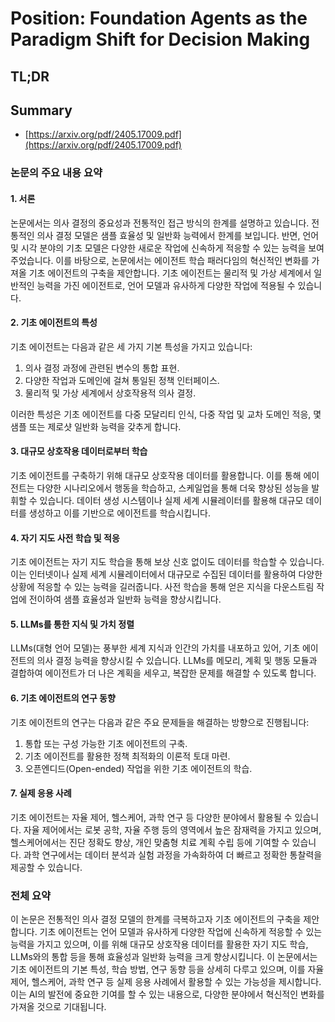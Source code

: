 # Position: Foundation Agents as the Paradigm Shift for Decision Making
## TL;DR
## Summary
- [https://arxiv.org/pdf/2405.17009.pdf](https://arxiv.org/pdf/2405.17009.pdf)

### 논문의 주요 내용 요약

#### 1. 서론
논문에서는 의사 결정의 중요성과 전통적인 접근 방식의 한계를 설명하고 있습니다. 전통적인 의사 결정 모델은 샘플 효율성 및 일반화 능력에서 한계를 보입니다. 반면, 언어 및 시각 분야의 기초 모델은 다양한 새로운 작업에 신속하게 적응할 수 있는 능력을 보여주었습니다. 이를 바탕으로, 논문에서는 에이전트 학습 패러다임의 혁신적인 변화를 가져올 기초 에이전트의 구축을 제안합니다. 기초 에이전트는 물리적 및 가상 세계에서 일반적인 능력을 가진 에이전트로, 언어 모델과 유사하게 다양한 작업에 적용될 수 있습니다.

#### 2. 기초 에이전트의 특성
기초 에이전트는 다음과 같은 세 가지 기본 특성을 가지고 있습니다:
1. 의사 결정 과정에 관련된 변수의 통합 표현.
2. 다양한 작업과 도메인에 걸쳐 통일된 정책 인터페이스.
3. 물리적 및 가상 세계에서 상호작용적 의사 결정.

이러한 특성은 기초 에이전트를 다중 모달리티 인식, 다중 작업 및 교차 도메인 적응, 몇 샘플 또는 제로샷 일반화 능력을 갖추게 합니다.

#### 3. 대규모 상호작용 데이터로부터 학습
기초 에이전트를 구축하기 위해 대규모 상호작용 데이터를 활용합니다. 이를 통해 에이전트는 다양한 시나리오에서 행동을 학습하고, 스케일업을 통해 더욱 향상된 성능을 발휘할 수 있습니다. 데이터 생성 시스템이나 실제 세계 시뮬레이터를 활용해 대규모 데이터를 생성하고 이를 기반으로 에이전트를 학습시킵니다.

#### 4. 자기 지도 사전 학습 및 적응
기초 에이전트는 자기 지도 학습을 통해 보상 신호 없이도 데이터를 학습할 수 있습니다. 이는 인터넷이나 실제 세계 시뮬레이터에서 대규모로 수집된 데이터를 활용하여 다양한 상황에 적응할 수 있는 능력을 길러줍니다. 사전 학습을 통해 얻은 지식을 다운스트림 작업에 전이하여 샘플 효율성과 일반화 능력을 향상시킵니다.

#### 5. LLMs를 통한 지식 및 가치 정렬
LLMs(대형 언어 모델)는 풍부한 세계 지식과 인간의 가치를 내포하고 있어, 기초 에이전트의 의사 결정 능력을 향상시킬 수 있습니다. LLMs를 메모리, 계획 및 행동 모듈과 결합하여 에이전트가 더 나은 계획을 세우고, 복잡한 문제를 해결할 수 있도록 합니다.

#### 6. 기초 에이전트의 연구 동향
기초 에이전트의 연구는 다음과 같은 주요 문제들을 해결하는 방향으로 진행됩니다:
1. 통합 또는 구성 가능한 기초 에이전트의 구축.
2. 기초 에이전트를 활용한 정책 최적화의 이론적 토대 마련.
3. 오픈엔디드(Open-ended) 작업을 위한 기초 에이전트의 학습.

#### 7. 실제 응용 사례
기초 에이전트는 자율 제어, 헬스케어, 과학 연구 등 다양한 분야에서 활용될 수 있습니다. 자율 제어에서는 로봇 공학, 자율 주행 등의 영역에서 높은 잠재력을 가지고 있으며, 헬스케어에서는 진단 정확도 향상, 개인 맞춤형 치료 계획 수립 등에 기여할 수 있습니다. 과학 연구에서는 데이터 분석과 실험 과정을 가속화하여 더 빠르고 정확한 통찰력을 제공할 수 있습니다.

### 전체 요약
이 논문은 전통적인 의사 결정 모델의 한계를 극복하고자 기초 에이전트의 구축을 제안합니다. 기초 에이전트는 언어 모델과 유사하게 다양한 작업에 신속하게 적응할 수 있는 능력을 가지고 있으며, 이를 위해 대규모 상호작용 데이터를 활용한 자기 지도 학습, LLMs와의 통합 등을 통해 효율성과 일반화 능력을 크게 향상시킵니다. 이 논문에서는 기초 에이전트의 기본 특성, 학습 방법, 연구 동향 등을 상세히 다루고 있으며, 이를 자율 제어, 헬스케어, 과학 연구 등 실제 응용 사례에서 활용할 수 있는 가능성을 제시합니다. 이는 AI의 발전에 중요한 기여를 할 수 있는 내용으로, 다양한 분야에서 혁신적인 변화를 가져올 것으로 기대됩니다.